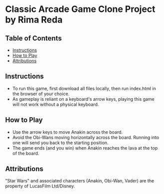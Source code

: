 # Classic Arcade Game Clone Project by Rima Reda

## Table of Contents

- [Instructions](#instructions)
- [How to Play](#howtoplay)
- [Attributions](#attributions)

## Instructions

- To run this game, first download all files locally, then run index.html in the browser of your choice.
- As gameplay is reliant on a keyboard's arrow keys, playing this game will not work without a physical keyboard.

## How to Play

- Use the arrow keys to move Anakin across the board.
- Avoid the Obi-Wans moving horizontally across the board. Running into one will send you back to the starting position.
- The game ends (and you win) when Anakin reaches the lava at the top of the board.

## Attributions

"Star Wars" and associated characters (Anakin, Obi-Wan, Vader) are the property of LucasFilm Ltd/Disney.